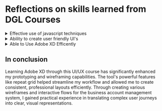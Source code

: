 # Reflections on skills learned from DGL Courses

<details>
  <summary> Effective use of javascript techniques</summary>

## Effective use of javascript techniques

So I was a student in the course `DGL 113 CVS1 2024 Winter Term`

That course was really helpful it was taught by Frank Lu, He taught CPS-100 too, that was my first computer science course ever and I am always grateful for helping me build my undertandings and giving me a good foundation on programming techniques.
Now, during the course `DGL 113` I learned a lot of javascript techniques one of them is the use of `setTimeOut` funciton. This function helped me to solve on of the major issue in my project. I will explain how this function helped me, first let me give a brief description about this function

### setTimeOut function:

So this is a javaScript buit-in function that is used to delay an action for a given time.

```javascript
setTimeout(() => {
  setIsAuthenticated(true);
}, 1000);
```

This is an example how I used the function in my project. Here there are two things we have to focus on:

- First, the action that has to be delayed in this case that is `setIsAuthenticated(true)`
- Second, how much time do we have to delay, here that is `1000`. Note that this is 1000 milli seconds milli means 1/1000. so here its 1000 milli seconds that is 1s.

#### How this function helped me in my project

So was struggling with an issue in my project

### Problem:

So while creating a new user, we navigate to the home page but the home page does'nt have the created user information. I will explain this in a simple step by step

1. Below is a simple demonstration of the function that create new user, the full version of the code is in `src/screens/EmployeeCreate.js`

```javascript
const handleCreateUser = async () => {
  const userCredential = await createUserWithEmailAndPassword(
    auth,
    email,
    password
  );
  const user = userCredential.user;
  await createUser(userData);
};
```

- The function `createUserWithEmailAndPassword()` is provided by firebase-auth package. This create a user in firebase authentication and create an authentication token
- The function `createUser()` is an api calling function defined by me in for calling the api in `src/service/api.js` file.

2.  Below is a simple version of my home screen that switch the navigation based on the users authentication state.

```javascript


const Main = () => {
const [isAuthenticated, setIsAuthenticated] = useState(null);

onAuthStateChanged(auth, async user => {
if (user) {
setIsAuthenticated(true);
} else {
setIsAuthenticated(false);
}
});
return (
<NavigationContainer>
{isAuthenticated ? <UserStack /> : <AuthStack />}
</NavigationContainer>
);
};

```
 - The function `onAuthStateChanged()` is a function provided by the firebase-auth which get the state of the user whether authenticated or not.This function will get the user token immideattly after creating from the page usercreation page using the function `createUserWithEmailAndPassword()` as mentioned before.
 - `isAuthenticated` is a boolean that becomes true when authentication happens.
 - When the `isAuthenticated` is true it we go to the `UserStack` according to the logic ` {isAuthenticated ? <UserStack /> : <AuthStack />}`

#### Reason for the problem:
* So the problem is user go to the `HomeScreen` that is in the `UserStack` right away after the authentication.
* The api function `createUser(userData);`  takes atleast one second to create the date in the firebase database. But we are going to the home page before creating the data in the database 

* In the home page first thing that we do is do an api call to get the user detail using `useEffects`. 

* So we are trying to get the user information in the homepage before creating the user in formation in the database.


### Solution

```javascript


const Main = () => {
const [isAuthenticated, setIsAuthenticated] = useState(null);

onAuthStateChanged(auth, async user => {
if (user) {
setTimeout(() => {
  setIsAuthenticated(true);
}, 1000);
} else {
setIsAuthenticated(false);
}
});
return (
<NavigationContainer>
{isAuthenticated ? <UserStack /> : <AuthStack />}
</NavigationContainer>
);
};

```

* There is only one change in the App.js file that is we wrap the `setIsAuthenticated(true)` with a `setTimeOut` function and delay the action for a second.

* With this one second delay we navigate to the `HomeScreen` after one second of validation.

* This one second is enough for the api call `createUser()` to create the user data in the firebase database. 

* And now when we try to get user data in the `HomeScreen` we get the user because its already create a second ago. 

This is how we see the user information properly after creating a user in this case.



### In conlusion

This is just one instance where learning the javaScript helped me to solve an issue in my project. Moreover, this project's fronend is build in `React Native`, which is a javascript framework. So with a good understanding of the javascript it was helpful for me to learn this frame work for the project.

#### For further reference

Here I am showing the code from two pages
 - `src/screens/EmployeeCreat.js` This where the usercreation section is shown from.
 - `App.js` (that is in the root of the react-native project) this is where the navigation between two stacks are shown.
 - Note that a simplified version of the code is provided for helping the reader to understand the logic quickly.
 - The for further details on the api calling , home screen, api function visit the `src/services/api.js` , `src/screens/Home.js` and `app.py` in this repository respectively.

</details>


<details>

<summary> Ability to create user friendly UI's</summary>


##  Ability to create user friendly UI's

The courses: UI/UX, DGL 309

So I was a student in UI/UX in the last year. And this course helped me alot to create effiecient user interfaces and make me able to under stand the UI design principles like typography, color theory, layout.

And the course 309 gave me detailed understanding ot the color theory and layout principles.

So, at the first I did'nt had any particular reason to for choosing a colors or placing a ui element. But, after taking these courses. I it help me to understand how to organise the content and design the components with consistency and reducting the cognitive loads of the user.


Below are some screens from my project:

<div style="display: flex; justify-content: space-between; width:100vw">
    <img src="images/ui1.jpeg" alt="Image 1" width="200" , height="400">
    <img src="images/ui2.jpeg" alt="Image 2" width="200" height="400">
    <img src="images/ui3.jpeg" alt="Image 3" width="200" height="400">
</div>

And in my project I have seperate folder `src/components`for all the component like  buttons, title and others to make UI consistent and Effective.

### In conclusion:

With the help of the courses , I am able to understand  UI design principles like typography, color theory and  layouts that helped me to design the interfaces in my application properly and to organize the contents effectivly.

</details>

<details>

<summary> Able to Use Adobe XD Efficently </summary>

## Able to Use Adobe XD Efficently 

The course: UI/UX. 

So in this course I was taught how to create wireframes and layout effectively and simply using adobe xd. There are lot of techniques to make it easier like repeat grid, where use can repeat the components that you want into prefered number of row and columns. 


Below are the wireframes that I have created for the project

- [Lo-fi wire frame](https://xd.adobe.com/view/316b1a7e-4e04-4166-b7e9-26aa7a32dd17-6438/screen/9703718e-d55e-4349-944e-01d4d5a9fe57) 

So for the feature complete presentation, I have used adobe xd to show different major steps in the application assuming that it will be helpful instead of showing the real application. Below are the Adobe xd flows that I have created to demonstrate how to perform major tasks in my application

- [Business account creation steps](https://xd.adobe.com/view/abb0e76d-e4fd-458e-b585-2d8bc9181396-fee3/)

- [Create a team](https://xd.adobe.com/view/1a8a80d6-b7f6-4275-9451-88ea0c8a156e-4fd9/)

- [Add new member](https://xd.adobe.com/view/4dc9c77d-6271-4362-b72d-6c5bbf94aa9f-189a/)

- [Create shifts](https://xd.adobe.com/view/1841303b-927a-41ed-8807-d8e9e4c176de-4d12/)

- [Share the business id](https://xd.adobe.com/view/dee9373a-f801-47ba-85bf-b83bbe82d085-8bba/)

- [Employee account creation](https://xd.adobe.com/view/3a8b806c-12ca-4421-94b9-82308b9518a8-6fd8/)

</details>

## In conclusion

Learning Adobe XD through this UI/UX course has significantly enhanced my prototyping and wireframing capabilities. The tool's powerful features like repeat grid helped streamline my workflow and allowed me to create consistent, professional layouts efficiently. Through creating various wireframes and interactive flows for the business account management system, I gained practical experience in translating complex user journeys into clear, visual representations.





